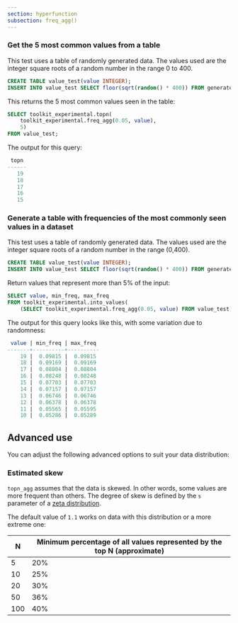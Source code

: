 ```yaml
---
section: hyperfunction
subsection: freq_agg()
---
```


### Get the 5 most common values from a table

This test uses a table of randomly generated data. The values used are the
integer square roots of a random number in the range 0 to 400.

```sql
CREATE TABLE value_test(value INTEGER);
INSERT INTO value_test SELECT floor(sqrt(random() * 400)) FROM generate_series(1,100000);
```

This returns the 5 most common values seen in the table:

```sql
SELECT toolkit_experimental.topn(
    toolkit_experimental.freq_agg(0.05, value), 
    5) 
FROM value_test;
```

The output for this query:

```sql
 topn 
------
   19
   18
   17
   16
   15
```

### Generate a table with frequencies of the most commonly seen values in a dataset

This test uses a table of randomly generated data. The values used are the integer
square roots of a random number in the range (0,400).

```sql
CREATE TABLE value_test(value INTEGER);
INSERT INTO value_test SELECT floor(sqrt(random() * 400)) FROM generate_series(1,100000);
```

Return values that represent more than 5% of the input:

```sql
SELECT value, min_freq, max_freq
FROM toolkit_experimental.into_values(
    (SELECT toolkit_experimental.freq_agg(0.05, value) FROM value_test));
```

The output for this query looks like this, with some variation due to randomness:

```sql
 value | min_freq | max_freq 
-------+----------+----------
    19 |  0.09815 |  0.09815
    18 |  0.09169 |  0.09169
    17 |  0.08804 |  0.08804
    16 |  0.08248 |  0.08248
    15 |  0.07703 |  0.07703
    14 |  0.07157 |  0.07157
    13 |  0.06746 |  0.06746
    12 |  0.06378 |  0.06378
    11 |  0.05565 |  0.05595
    10 |  0.05286 |  0.05289
```

## Advanced use

You can adjust the following advanced options to suit your data distribution:

### Estimated skew

`topn_agg` assumes that the data is skewed. In other words, some values are more
frequent than others. The degree of skew is defined by the `s` parameter of a
[zeta distribution][zeta-distribution].

The default value of `1.1` works on data with this distribution or a more
extreme one:

|N|Minimum percentage of all values represented by the top N (approximate)|
|-|-|
|5|20%|
|10|25%|
|20|30%|
|50|36%|
|100|40%|

[zeta-distribution]: https://en.wikipedia.org/wiki/Zeta_distribution
